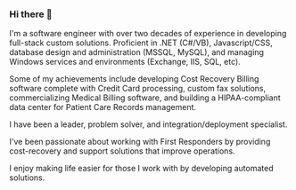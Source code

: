 ### Hi there 👋

<!--
**robdplatt/robdplatt** is a ✨ _special_ ✨ repository because its `README.md` (this file) appears on your GitHub profile.

Here are some ideas to get you started:

- 🔭 I’m currently working on ...
- 🌱 I’m currently learning ...
- 👯 I’m looking to collaborate on ...
- 🤔 I’m looking for help with ...
- 💬 Ask me about ...
- 📫 How to reach me: ...
- 😄 Pronouns: ...
- ⚡ Fun fact: ...
-->

I'm a software engineer with over two decades of experience in developing full-stack custom solutions. Proficient in .NET (C#/VB), Javascript/CSS, database design and administration (MSSQL, MySQL), and managing Windows services and environments (Exchange, IIS, SQL, etc). 

Some of my achievements include developing Cost Recovery Billing software complete with Credit Card processing, custom fax solutions, commercializing Medical Billing software, and building a HIPAA-compliant data center for Patient Care Records management.

I have been a leader, problem solver, and integration/deployment specialist.

I've been passionate about working with First Responders by providing cost-recovery and support solutions that improve operations.

I enjoy making life easier for those I work with by developing automated solutions.
